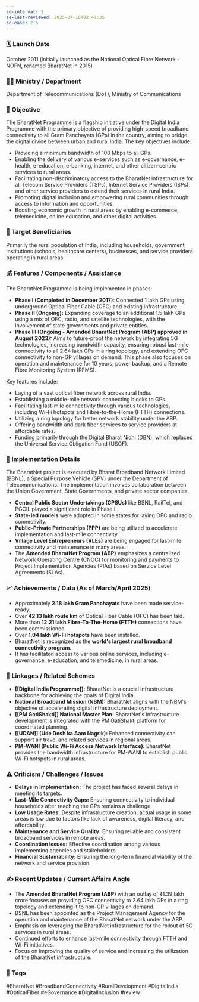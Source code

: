 ```yaml
---
se-interval: 1
se-last-reviewed: 2025-07-16T02:47:35
se-ease: 2.5
---
```


### 🗓️ **Launch Date**
October 2011 (initially launched as the National Optical Fibre Network - NOFN, renamed BharatNet in 2015)

### 🧑‍🏫 **Ministry / Department**
Department of Telecommunications (DoT), Ministry of Communications

### 🎯 **Objective**
The BharatNet Programme is a flagship initiative under the Digital India Programme with the primary objective of providing high-speed broadband connectivity to all Gram Panchayats (GPs) in the country, aiming to bridge the digital divide between urban and rural India. The key objectives include:

-   Providing a minimum bandwidth of 100 Mbps to all GPs.
-   Enabling the delivery of various e-services such as e-governance, e-health, e-education, e-banking, internet, and other citizen-centric services to rural areas.
-   Facilitating non-discriminatory access to the BharatNet infrastructure for all Telecom Service Providers (TSPs), Internet Service Providers (ISPs), and other service providers to extend their services in rural India.
-   Promoting digital inclusion and empowering rural communities through access to information and opportunities.
-   Boosting economic growth in rural areas by enabling e-commerce, telemedicine, online education, and other digital activities.

### 👥 **Target Beneficiaries**
Primarily the rural population of India, including households, government institutions (schools, healthcare centers), businesses, and service providers operating in rural areas.

### 💰 **Features / Components / Assistance**
The BharatNet Programme is being implemented in phases:

-   **Phase I (Completed in December 2017):** Connected 1 lakh GPs using underground Optical Fiber Cable (OFC) and existing infrastructure.
-   **Phase II (Ongoing):** Expanding coverage to an additional 1.5 lakh GPs using a mix of OFC, radio, and satellite technologies, with the involvement of state governments and private entities.
-   **Phase III (Ongoing - Amended BharatNet Program (ABP) approved in August 2023):** Aims to future-proof the network by integrating 5G technologies, increasing bandwidth capacity, ensuring robust last-mile connectivity to all 2.64 lakh GPs in a ring topology, and extending OFC connectivity to non-GP villages on demand. This phase also focuses on operation and maintenance for 10 years, power backup, and a Remote Fibre Monitoring System (RFMS).

Key features include:

-   Laying of a vast optical fiber network across rural India.
-   Establishing a middle-mile network connecting blocks to GPs.
-   Facilitating last-mile connectivity through various technologies, including Wi-Fi hotspots and Fibre-to-the-Home (FTTH) connections.
-   Utilizing a ring topology for better network stability under the ABP.
-   Offering bandwidth and dark fiber services to service providers at affordable rates.
-   Funding primarily through the Digital Bharat Nidhi (DBN), which replaced the Universal Service Obligation Fund (USOF).

### 📍 **Implementation Details**
The BharatNet project is executed by Bharat Broadband Network Limited (BBNL), a Special Purpose Vehicle (SPV) under the Department of Telecommunications. The implementation involves collaboration between the Union Government, State Governments, and private sector companies.

-   **Central Public Sector Undertakings (CPSUs)** like BSNL, RailTel, and PGCIL played a significant role in Phase I.
-   **State-led models** were adopted in some states for laying OFC and radio connectivity.
-   **Public-Private Partnerships (PPP)** are being utilized to accelerate implementation and last-mile connectivity.
-   **Village Level Entrepreneurs (VLEs)** are being engaged for last-mile connectivity and maintenance in many areas.
-   The **Amended BharatNet Program (ABP)** emphasizes a centralized Network Operating Centre (CNOC) for monitoring and payments to Project Implementation Agencies (PIAs) based on Service Level Agreements (SLAs).

### 📈 **Achievements / Data** (As of March/April 2025)
-   Approximately **2.18 lakh Gram Panchayats** have been made service-ready.
-   Over **42.13 lakh route km** of Optical Fiber Cable (OFC) has been laid.
-   More than **12.21 lakh Fibre-To-The-Home (FTTH)** connections have been commissioned.
-   Over **1.04 lakh Wi-Fi hotspots** have been installed.
-   BharatNet is recognized as the **world's largest rural broadband connectivity program**.
-   It has facilitated access to various online services, including e-governance, e-education, and telemedicine, in rural areas.

### 🧩 **Linkages / Related Schemes**
-   **[[Digital India Programme]]:** BharatNet is a crucial infrastructure backbone for achieving the goals of Digital India.
-   **National Broadband Mission (NBM):** BharatNet aligns with the NBM's objective of accelerating digital infrastructure deployment.
-   **[[PM GatiShakti]] National Master Plan:** BharatNet's infrastructure development is integrated with the PM GatiShakti platform for coordinated planning.
-   **[[UDAN]] (Ude Desh ka Aam Nagrik):** Enhanced connectivity can support air travel and related services in regional areas.
-   **PM-WANI (Public Wi-Fi Access Network Interface):** BharatNet provides the bandwidth infrastructure for PM-WANI to establish public Wi-Fi hotspots in rural areas.

### ⚠️ **Criticism / Challenges / Issues**
-   **Delays in Implementation:** The project has faced several delays in meeting its targets.
-   **Last-Mile Connectivity Gaps:** Ensuring connectivity to individual households after reaching the GPs remains a challenge.
-   **Low Usage Rates:** Despite infrastructure creation, actual usage in some areas is low due to factors like lack of awareness, digital literacy, and affordability.
-   **Maintenance and Service Quality:** Ensuring reliable and consistent broadband services in remote areas.
-   **Coordination Issues:** Effective coordination among various implementing agencies and stakeholders.
-   **Financial Sustainability:** Ensuring the long-term financial viability of the network and service provision.

### ✍️ **Recent Updates / Current Affairs Angle**
-   The **Amended BharatNet Program (ABP)** with an outlay of ₹1.39 lakh crore focuses on providing OFC connectivity to 2.64 lakh GPs in a ring topology and extending it to non-GP villages on demand.
-   BSNL has been appointed as the Project Management Agency for the operation and maintenance of the BharatNet network under the ABP.
-   Emphasis on leveraging the BharatNet infrastructure for the rollout of 5G services in rural areas.
-   Continued efforts to enhance last-mile connectivity through FTTH and Wi-Fi initiatives.
-   Focus on improving the quality of service and increasing the utilization of the BharatNet infrastructure.

### 🔗 **Tags**
#BharatNet #BroadbandConnectivity #RuralDevelopment #DigitalIndia #OpticalFiber #eGovernance #DigitalInclusion
#review